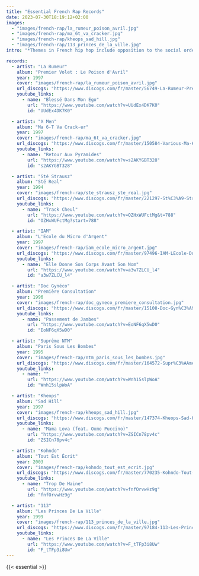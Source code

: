 ```yaml
---
title: "Essential French Rap Records"
date: 2023-07-30T18:19:12+02:00
images:
  - "images/french-rap/la_rumeur_poison_avril.jpg"
  - "images/french-rap/ma_6t_va_cracker.jpg"
  - "images/french-rap/kheops_sad_hill.jpg"
  - "images/french-rap/113_princes_de_la_ville.jpg"
intro: "*Themes in French hip hop include opposition to the social order, humor and puns, as well as ethnic and cultural identity.* [[~ w]](https://en.wikipedia.org/wiki/French_hip_hop#Themes)"

records:
  - artist: "La Rumeur"
    album: "Premier Volet : Le Poison d'Avril"
    year: 1997
    cover: "images/french-rap/la_rumeur_poison_avril.jpg"
    url_discogs: "https://www.discogs.com/fr/master/56749-La-Rumeur-Premier-Volet-Le-Poison-DAvril"
    youtube_links:
      - name: "Blessé Dans Mon Ego"
        url: "https://www.youtube.com/watch?v=UUdEx4DK7K0"
        id: "UUdEx4DK7K0"

  - artist: "X Men"
    album: "Ma 6-T Va Crack-er"
    year: 1997
    cover: "images/french-rap/ma_6t_va_cracker.jpg"
    url_discogs: "https://www.discogs.com/fr/master/150584-Various-Ma-6-T-Va-Crack-er"
    youtube_links:
      - name: "Retour Aux Pyramides"
        url: "https://www.youtube.com/watch?v=s2AKYGBT328"
        id: "s2AKYGBT328"

  - artist: "Sté Strausz"
    album: "Sté Real"
    year: 1994
    cover: "images/french-rap/ste_strausz_ste_real.jpg"
    url_discogs: "https://www.discogs.com/fr/master/221297-St%C3%A9-Strausz-St%C3%A9-Real"
    youtube_links:
      - name: "Track Cheul"
        url: "https://www.youtube.com/watch?v=OZHxWUFctMg&t=788"
        id: "OZHxWUFctMg?start=788"

  - artist: "IAM"
    album: "L'Ecole du Micro d'Argent"
    year: 1997
    cover: "images/french-rap/iam_ecole_micro_argent.jpg"
    url_discogs: "https://www.discogs.com/fr/master/97496-IAM-LEcole-Du-Micro-DArgent"
    youtube_links:
      - name: "Elle Donne Son Corps Avant Son Nom"
        url: "https://www.youtube.com/watch?v=a3w7ZLCU_l4"
        id: "a3w7ZLCU_l4"

  - artist: "Doc Gynéco"
    album: "Première Consultation"
    year: 1996
    cover: "images/french-rap/doc_gyneco_premiere_consultation.jpg"
    url_discogs: "https://www.discogs.com/fr/master/15108-Doc-Gyn%C3%A9co-Premi%C3%A8re-Consultation"
    youtube_links:
      - name: "Passement de Jambes"
        url: "https://www.youtube.com/watch?v=EoNF6qX5wD0"
        id: "EoNF6qX5wD0"

  - artist: "Suprême NTM"
    album: "Paris Sous Les Bombes"
    year: 1995
    cover: "images/french-rap/ntm_paris_sous_les_bombes.jpg"
    url_discogs: "https://www.discogs.com/fr/master/164572-Supr%C3%AAme-NTM-Paris-Sous-Les-Bombes"
    youtube_links:
      - name: ""
        url: "https://www.youtube.com/watch?v=Wnh15slpWoA"
        id: "Wnh15slpWoA"

  - artist: "Kheops"
    album: "Sad Hill"
    year: 1997
    cover: "images/french-rap/kheops_sad_hill.jpg"
    url_discogs: "https://www.discogs.com/fr/master/147374-Kheops-Sad-Hill"
    youtube_links:
      - name: "Mama Lova (feat. Oxmo Puccino)"
        url: "https://www.youtube.com/watch?v=ZSICn78pv4c"
        id: "ZSICn78pv4c"

  - artist: "Kohndo"
    album: "Tout Est Écrit"
    year: 2003
    cover: "images/french-rap/kohndo_tout_est_ecrit.jpg"
    url_discogs: "https://www.discogs.com/fr/master/770235-Kohndo-Tout-Est-%C3%89crit"
    youtube_links:
      - name: "Trop De Haine"
        url: "https://www.youtube.com/watch?v=fnfOrvwHz9g"
        id: "fnfOrvwHz9g"

  - artist: "113"
    album: "Les Princes De La Ville"
    year: 1999
    cover: "images/french-rap/113_princes_de_la_ville.jpg"
    url_discogs: "https://www.discogs.com/fr/master/97184-113-Les-Princes-De-La-Ville"
    youtube_links:
      - name: "Les Princes De La Ville"
        url: "https://www.youtube.com/watch?v=F_tTFp3i8Uw"
        id: "F_tTFp3i8Uw"
---
```


{{< essential >}}